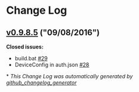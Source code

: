 # Change Log

## [v0.9.8.5](https://github.com/Necrobot-Private/NecroBot/tree/v0.9.8.5) ("09/08/2016")
**Closed issues:**

- build.bat [\#29](https://github.com/Necrobot-Private/NecroBot/issues/29)
- DeviceConfig in auth.json  [\#28](https://github.com/Necrobot-Private/NecroBot/issues/28)



\* *This Change Log was automatically generated by [github_changelog_generator](https://github.com/skywinder/Github-Changelog-Generator)*